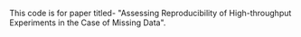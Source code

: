 This code is for paper titled- "Assessing Reproducibility of High-throughput Experiments in the Case of Missing Data".
